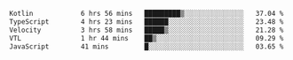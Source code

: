 <!-- <img align='right' src="https://github-readme-stats-eight-rose-90.vercel.app
/api?username=JesusJimenezG&show_icons=true&theme=radical">

### Hi there 👋 My name is Jesús.
- I'm a Computer Engineering student.
- I'm currently working as a Full stack Web developer and native Android Developer.

- Proghead.
- Inlärning svenska
- I also like to translate music on my YouTube channel. [![YouTube Views](https://img.shields.io/youtube/channel/views/UCWnlcC4_sV9Imcy9ysQpxHA?style=social)](https://www.youtube.com/channel/UCWnlcC4_sV9Imcy9ysQpxHA) -->
<!-- ![banner](https://github.com/JesusJimenezG/JesusJimenezG/blob/main/1.png) -->

<!--START_SECTION:waka-->

```txt
Kotlin            6 hrs 56 mins   █████████▒░░░░░░░░░░░░░░░   37.04 %
TypeScript        4 hrs 23 mins   ██████░░░░░░░░░░░░░░░░░░░   23.48 %
Velocity          3 hrs 58 mins   █████▒░░░░░░░░░░░░░░░░░░░   21.28 %
VTL               1 hr 44 mins    ██▒░░░░░░░░░░░░░░░░░░░░░░   09.29 %
JavaScript        41 mins         █░░░░░░░░░░░░░░░░░░░░░░░░   03.65 %
```

<!--END_SECTION:waka-->

<!--
**JesusJimenezG/JesusJimenezG** is a ✨ _special_ ✨ repository because its `README.md` (this file) appears on your GitHub profile.

Here are some ideas to get you started:

- 🔭 I’m currently working on ...
- 🌱 I’m currently learning ...
- 👯 I’m looking to collaborate on ...
- 🤔 I’m looking for help with ...
- 💬 Ask me about ...
- 📫 How to reach me: ...
- 😄 Pronouns: ...
- ⚡ Fun fact: ...
-->
